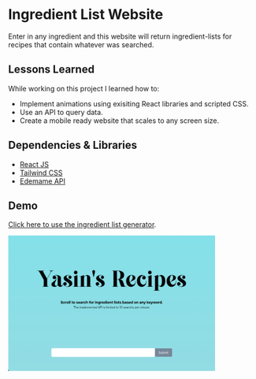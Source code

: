 # Ingredient List Website

Enter in any ingredient and this website will return ingredient-lists for recipes that contain whatever was searched.

## Lessons Learned

While working on this project I learned how to:

* Implement animations using exisiting React libraries and scripted CSS. 
* Use an API to query data. 
* Create a mobile ready website that scales to any screen size. 

## Dependencies & Libraries

* [React JS](https://reactjs.org/)
* [Tailwind CSS](https://tailwindcss.com/)
* [Edemame API](https://tailwindcss.com/)


## Demo

[Click here to use the ingredient list generator](recipe-app-psi-orcin.vercel.app).

<img src="https://github.com/ytraiba/Recipes/blob/master/thumbnail.png" alt="drawing" style="height:275px;"/>
